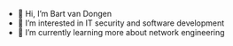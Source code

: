 - 👋 Hi, I’m Bart van Dongen 
- 👀 I’m interested in IT security and software development 
- 🌱 I’m currently learning more about network engineering 

<!---
- 📫 How to reach me ...


bartvandongen3/bartvandongen3 is a ✨ special ✨ repository because its `README.md` (this file) appears on your GitHub profile.
You can click the Preview link to take a look at your changes.
--->
